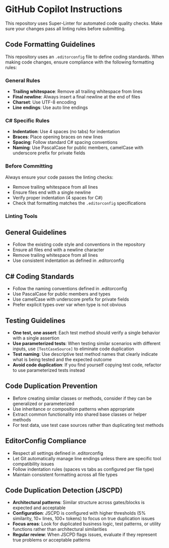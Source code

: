 # GitHub Copilot Instructions

This repository uses Super-Linter for automated code quality checks. Make sure your changes pass all linting rules before submitting.

## Code Formatting Guidelines

This repository uses an `.editorconfig` file to define coding standards. When making code changes, ensure compliance with the following formatting rules:

### General Rules
- **Trailing whitespace**: Remove all trailing whitespace from lines
- **Final newline**: Always insert a final newline at the end of files
- **Charset**: Use UTF-8 encoding
- **Line endings**: Use auto line endings

### C# Specific Rules
- **Indentation**: Use 4 spaces (no tabs) for indentation
- **Braces**: Place opening braces on new lines
- **Spacing**: Follow standard C# spacing conventions
- **Naming**: Use PascalCase for public members, camelCase with underscore prefix for private fields

### Before Committing
Always ensure your code passes the linting checks:
- Remove trailing whitespace from all lines
- Ensure files end with a single newline
- Verify proper indentation (4 spaces for C#)
- Check that formatting matches the `.editorconfig` specifications

### Linting Tools


## General Guidelines

- Follow the existing code style and conventions in the repository
- Ensure all files end with a newline character
- Remove trailing whitespace from all lines
- Use consistent indentation as defined in .editorconfig

## C# Coding Standards

- Follow the naming conventions defined in .editorconfig
- Use PascalCase for public members and types
- Use camelCase with underscore prefix for private fields
- Prefer explicit types over var when type is not obvious

## Testing Guidelines

- **One test, one assert**: Each test method should verify a single behavior with a single assertion
- **Use parameterized tests**: When testing similar scenarios with different inputs, use `[TestCaseSource]` to eliminate code duplication
- **Test naming**: Use descriptive test method names that clearly indicate what is being tested and the expected outcome
- **Avoid code duplication**: If you find yourself copying test code, refactor to use parameterized tests instead

## Code Duplication Prevention

- Before creating similar classes or methods, consider if they can be generalized or parameterized
- Use inheritance or composition patterns when appropriate
- Extract common functionality into shared base classes or helper methods
- For test data, use test case sources rather than duplicating test methods

## EditorConfig Compliance

- Respect all settings defined in .editorconfig
- Let Git automatically manage line endings unless there are specific tool compatibility issues
- Follow indentation rules (spaces vs tabs as configured per file type)
- Maintain consistent formatting across all file types

## Code Duplication Detection (JSCPD)

- **Architectural patterns**: Similar structure across gates/blocks is expected and acceptable
- **Configuration**: JSCPD is configured with higher thresholds (5% similarity, 10+ lines, 100+ tokens) to focus on true duplication issues
- **Focus areas**: Look for duplicated business logic, test patterns, or utility functions rather than architectural similarities
- **Regular review**: When JSCPD flags issues, evaluate if they represent true problems or acceptable patterns
